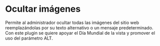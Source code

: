 # Ocultar imágenes
Permite al administrador ocultar todas las imágenes del sitio web reemplazándolas por su texto alternativo o un mensaje predeterminado. Con este plugin se quiere apoyar el Día Mundial de la vista y promover el uso del parámetro ALT.

